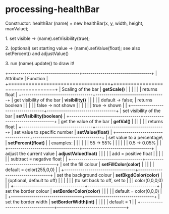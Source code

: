 # processing-healthBar
Constructor: healthBar (name) = new healthBar(x, y, width, height,
maxValue);

1\. set visible -\> (name).setVisibility(true);

2\. (optional) set starting value -\> (name).setValue(float); see also
setPercent() and adjustValue()

3\. run (name).update() to draw it!

+-----------------------------------+----------------------------------+
| Attribute                         | Function                         |
+===================================+==================================+
| Scaling of the bar                | **getScale()**                   |
|                                   |                                  |
|                                   | returns float                    |
+-----------------------------------+----------------------------------+
| get visibility of the bar         | **visibility()**                 |
|                                   |                                  |
| default -\> false;                | returns boolean                  |
|                                   |                                  |
| false -\> not shown               |                                  |
|                                   |                                  |
| true -\> shown                    |                                  |
+-----------------------------------+----------------------------------+
| set visibility of the bar         | **setVisibility(boolean)**       |
+-----------------------------------+----------------------------------+
| get the value of the bar          | **getVal()**                     |
|                                   |                                  |
|                                   | returns float                    |
+-----------------------------------+----------------------------------+
| set value to specific number      | **setValue(float)**              |
+-----------------------------------+----------------------------------+
| set value to a percentage\        | **setPercent(float)**            |
| examples:                         |                                  |
|                                   |                                  |
| 55 -\> 55%                        |                                  |
|                                   |                                  |
| 0.5 -\> 0.05%                     |                                  |
+-----------------------------------+----------------------------------+
| adjust the current value          | **adjustValue(float)**           |
|                                   |                                  |
| add = positive float              |                                  |
|                                   |                                  |
| subtract = negative float         |                                  |
+-----------------------------------+----------------------------------+
| set the fill colour               | **setFillColor(color)**          |
|                                   |                                  |
| default = color(255,0,0)          |                                  |
+-----------------------------------+----------------------------------+
| set the background colour         | **setBkgdColor(color)**          |
| (optional, default to off)        |                                  |
|                                   |                                  |
| (to set back to off, set to       |                                  |
| color(0,0,0,0)                    |                                  |
+-----------------------------------+----------------------------------+
| set the border colour             | **setBorderColor(color)**        |
|                                   |                                  |
| default = color(0,0,0)            |                                  |
+-----------------------------------+----------------------------------+
| set the border width              | **setBorderWidth(int)**          |
|                                   |                                  |
| default = 1                       |                                  |
+-----------------------------------+----------------------------------+
